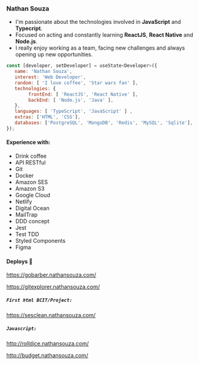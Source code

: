 ### Nathan Souza

<ul>
  <li> I'm passionate about the technologies involved in <b>JavaScript</b> and <b>Typecript</b>. </li>

  <li> Focused on acting and constantly learning <b>ReactJS</b>, <b>React Native</b> and <b>Node.js</b>. </li>

  <li> I really enjoy working as a team, facing new challenges and always opening up new opportunities. </li>
</ul>

```js
const [developer, setDeveloper] = useState<Developer>({
   name: 'Nathan Souza',
   interest: 'Web Developer',
   random: [ 'I love coffee', 'Star wars fan' ],   
   technologies: {
        frontEnd: [ 'ReactJS', 'React Native' ],
        backEnd: [ 'Node.js', 'Java' ],
   },
   languages: [ 'TypeScript', 'JavaScript' ] ,
   extras: ['HTML', 'CSS'],
   databases: ['PostgreSQL', 'MongoDB', 'Redis', 'MySQL', 'Sqlite'],
});
```


#### Experience with:
<ul>
  <li>Drink coffee</li>
  <li>API RESTful</li>
  <li>Git</li>
  <li>Docker</li>  
  <li>Amazon SES</li>
  <li>Amazon S3</li>
  <li>Google Cloud</li>
  <li>Netlify</li>
  <li>Digital Ocean</li>
  <li>MailTrap</li>
  <li>DDD concept</li> 
  <li>Jest</li>    
  <li>Test TDD</li>  
  <li>Styled Components</li>  
  <li>Figma</li>
</ul>

#### Deploys :rocket:
https://gobarber.nathansouza.com/

https://gitexplorer.nathansouza.com/

##### ```First html BCIT/Project:```
https://sesclean.nathansouza.com/

##### ```Javascript:```
http://rolldice.nathansouza.com/

http://budget.nathansouza.com/

